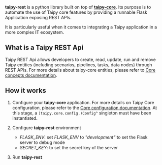 __taipy-rest__ is a python library built on top of [__taipy-core__](../about.md#taipy-core). Its purpose is to automate the use of Taipy core features by providing a runnable Flask Application exposing REST APIs.

It is particularly useful when it comes to integrating a Taipy application in a more complex IT ecosystem.


## What is a Taipy REST Api

Taipy REST Api allows developers to create, read, update, run and remove Taipy entities (including scenarios, pipelines, tasks, data nodes) through REST APIs. For more details about taipy-core entities, please refer to [Core concepts documentation](../core/concepts/index.md).

## How it works

1. Configure your __taipy-core__ application. For more details on Taipy Core configuration, please refer to the [Core configuration documentation](../core/config/index.md). 
At this stage, a `(taipy.core.config.)Config^` singleton must have been instantiated.

2. Configure __taipy-rest__ environment
    - *FLASK_ENV*: set *FLASK_ENV* to _"development"_ to set the Flask server to debug mode
    - *SECRET_KEY*: to set the secret key of the server

3. Run **taipy-rest**
